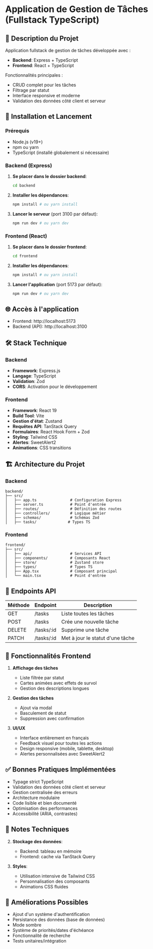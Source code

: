 # Application de Gestion de Tâches (Fullstack TypeScript)

## 📌 Description du Projet

Application fullstack de gestion de tâches développée avec :
* **Backend**: Express + TypeScript
* **Frontend**: React + TypeScript

Fonctionnalités principales :
* CRUD complet pour les tâches
* Filtrage par statut
* Interface responsive et moderne
* Validation des données côté client et serveur

## 🚀 Installation et Lancement

### Prérequis
* Node.js (v19+)
* npm ou yarn
* TypeScript (installé globalement si nécessaire)

### Backend (Express)
1. **Se placer dans le dossier backend**:
   ```bash
   cd backend
   ```
2. **Installer les dépendances**:
   ```bash
   npm install # ou yarn install
   ```
3. **Lancer le serveur** (port 3100 par défaut):
   ```bash
   npm run dev # ou yarn dev
   ```

### Frontend (React)
1. **Se placer dans le dossier frontend**:
   ```bash
   cd frontend
   ```
2. **Installer les dépendances**:
   ```bash
   npm install # ou yarn install
   ```
3. **Lancer l'application** (port 5173 par défaut):
   ```bash
   npm run dev # ou yarn dev
   ```

## 🌐 Accès à l'application
* Frontend: http://localhost:5173
* Backend (API): http://localhost:3100

## 🛠 Stack Technique

### Backend
* **Framework**: Express.js
* **Langage**: TypeScript
* **Validation**: Zod
* **CORS**: Activation pour le développement

### Frontend
* **Framework**: React 19
* **Build Tool**: Vite
* **Gestion d'état**: Zustand
* **Requêtes API**: TanStack Query
* **Formulaires**: React Hook Form + Zod
* **Styling**: Tailwind CSS
* **Alertes**: SweetAlert2
* **Animations**: CSS transitions

## 🏗 Architecture du Projet

### Backend
```
backend/
├── src/
│   ├── app.ts               # Configuration Express
│   ├── server.ts            # Point d'entrée
│   ├── routes/              # Définition des routes
│   ├── controllers/         # Logique métier
│   ├── schemas/             # Schémas Zod
│   ├── tasks/              # Types TS
```

### Frontend
```
frontend/
├── src/
│   ├── api/                 # Services API
│   ├── components/          # Composants React
│   ├── store/               # Zustand store
│   ├── types/               # Types TS
│   ├── App.tsx              # Composant principal
│   └── main.tsx             # Point d'entrée
```

## 🔄 Endpoints API

| Méthode | Endpoint    | Description                |
|---------|------------|----------------------------|
| GET     | /tasks     | Liste toutes les tâches    |
| POST    | /tasks     | Crée une nouvelle tâche    |
| DELETE  | /tasks/:id | Supprime une tâche         |
| PATCH   | /tasks/:id | Met à jour le statut d'une tâche |

## 🎨 Fonctionnalités Frontend

1. **Affichage des tâches**
   * Liste filtrée par statut
   * Cartes animées avec effets de survol
   * Gestion des descriptions longues

2. **Gestion des tâches**
   * Ajout via modal
   * Basculement de statut
   * Suppression avec confirmation

3. **UI/UX**
   * Interface entièrement en français
   * Feedback visuel pour toutes les actions
   * Design responsive (mobile, tablette, desktop)
   * Alertes personnalisées avec SweetAlert2

## ✅ Bonnes Pratiques Implémentées

* Typage strict TypeScript
* Validation des données côté client et serveur
* Gestion centralisée des erreurs
* Architecture modulaire
* Code lisible et bien documenté
* Optimisation des performances
* Accessibilité (ARIA, contrastes)

## 📝 Notes Techniques

2. **Stockage des données**:
   * Backend: tableau en mémoire
   * Frontend: cache via TanStack Query

3. **Styles**:
   * Utilisation intensive de Tailwind CSS
   * Personnalisation des composants
   * Animations CSS fluides

## 🚀 Améliorations Possibles

* Ajout d'un système d'authentification
* Persistance des données (base de données)
* Mode sombre
* Système de priorités/dates d'échéance
* Fonctionnalité de recherche
* Tests unitaires/intégration
